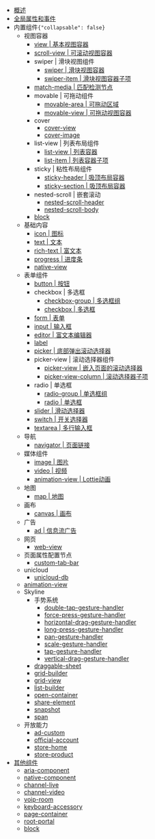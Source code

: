 * [概述](README.md)
* [全局属性和事件](common.md)
* 内置组件```{"collapsable": false}```
  * 视图容器
    * [view | 基本视图容器](view.md)
    * [scroll-view | 可滚动视图容器](scroll-view.md)
    * swiper | 滑块视图组件
      * [swiper | 滑块视图容器](swiper.md)
      * [swiper-item | 滑块视图容器子项](swiper-item.md)
    * [match-media | 匹配检测节点](match-media.md)
    * movable | 可拖动组件
      * [movable-area | 可拖动区域](movable-area.md)
      * [movable-view | 可拖动视图容器](movable-view.md)
    * cover
      * [cover-view](cover-view.md)
      * [cover-image](cover-image.md)
    * list-view | 列表布局组件
      * [list-view | 列表容器](list-view.md)
      * [list-item | 列表容器子项](list-item.md)
    * sticky | 粘性布局组件
      * [sticky-header | 吸顶布局容器](sticky-header.md)
      * [sticky-section | 吸顶布局容器](sticky-section.md)
    * nested-scroll | 嵌套滚动
      * [nested-scroll-header](nested-scroll-header.md)
      * [nested-scroll-body](nested-scroll-body.md)
    * [block](block.md)
  * 基础内容
    * [icon | 图标](icon.md)
    * [text | 文本](text.md)
    * [rich-text | 富文本](rich-text.md)
    * [progress | 进度条](progress.md)
    * [native-view](native-view.md)
  * 表单组件
    * [button | 按钮](button.md)
    * checkbox | 多选框
      * [checkbox-group | 多选框组](checkbox-group.md)
      * [checkbox | 多选框](checkbox.md)
    * [form | 表单](form.md)
    * [input | 输入框](input.md)
    * [editor | 富文本编辑器](editor.md)
    * [label](label.md)
    * [picker | 底部弹出滚动选择器](picker.md)
    * picker-view | 滚动选择器组件
      * [picker-view | 嵌入页面的滚动选择器](picker-view.md)
      * [picker-view-column | 滚动选择器子项](picker-view-column.md)
    * radio | 单选框
      * [radio-group | 单选框组](radio-group.md)
      * [radio | 单选框](radio.md)
    * [slider | 滑动选择器](slider.md)
    * [switch | 开关选择器](switch.md)
    * [textarea | 多行输入框](textarea.md)
  * 导航
    * [navigator | 页面链接](navigator.md)
  * 媒体组件
    * [image | 图片](image.md)
    * [video | 视频](video.md)
    * [animation-view | Lottie动画](animation-view.md)
  * 地图
    * [map | 地图](map.md)
  * 画布
    * [canvas | 画布](canvas.md)
  * 广告
    * [ad | 信息流广告](ad.md)
  * 网页
    * [web-view](web-view.md)
  * 页面属性配置节点
    * [custom-tab-bar](custom-tab-bar.md)
  * unicloud
    * [unicloud-db](unicloud-db.md)
  * [animation-view](animation-view.md)
  * Skyline
    * 手势系统
      * [double-tap-gesture-handler](double-tap-gesture-handler.md)
      * [force-press-gesture-handler](force-press-gesture-handler.md)
      * [horizontal-drag-gesture-handler](horizontal-drag-gesture-handler.md)
      * [long-press-gesture-handler](long-press-gesture-handler.md)
      * [pan-gesture-handler](pan-gesture-handler.md)
      * [scale-gesture-handler](scale-gesture-handler.md)
      * [tap-gesture-handler](tap-gesture-handler.md)
      * [vertical-drag-gesture-handler](vertical-drag-gesture-handler.md)
    * [draggable-sheet](draggable-sheet.md)
    * [grid-builder](grid-builder.md)
    * [grid-view](grid-view.md)
    * [list-builder](list-builder.md)
    * [open-container](open-container.md)
    * [share-element](share-element.md)
    * [snapshot](snapshot.md)
    * [span](span.md)
  * 开放能力
    * [ad-custom](ad-custom.md)
    * [official-account](official-account.md)
    * [store-home](store-home.md)
    * [store-product](store-product.md)
* [其他组件](unsupport.md)
  * [aria-component](aria-component.md)
  * [native-component](native-component.md)
  * [channel-live](channel-live.md)
  * [channel-video](channel-video.md)
  * [voip-room](voip-room.md)
  * [keyboard-accessory](keyboard-accessory.md)
  * [page-container](page-container.md)
  * [root-portal](root-portal.md)
  * [block](block.md)
